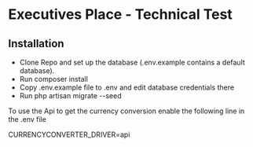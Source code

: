 # Executives Place - Technical Test

## Installation

- Clone Repo and set up the database (.env.example contains a default database). 
- Run composer install
- Copy .env.example file to .env and edit database credentials there
- Run php artisan migrate --seed

To use the Api to get the currency conversion enable the following line in the .env file

CURRENCYCONVERTER_DRIVER=api
